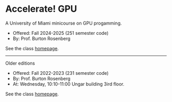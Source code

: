 # Accelerate! GPU

A University of Miami minicourse on GPU progamming. 

- Offered: Fall 2024-2025 (251 semester code)
- By: Prof. Burton Rosenberg

See the class [homepage](https://www.cs.miami.edu/home/burt/learning/csc596.251/).


---
Older editions

- Offered: Fall 2022-2023 (231 semester code)
- By: Prof. Burton Rosenberg
- At: Wednesday, 10:10-11:00 Ungar building 3ird floor.

See the class [homepage](https://www.cs.miami.edu/home/burt/learning/csc596.231/).



